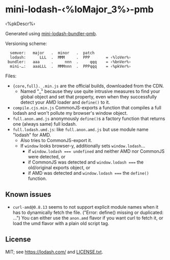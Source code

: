 ﻿
mini-lodash-‹%loMajor_3%›-pmb
===================

‹%pkDescr%›

Generated using [mini-lodash-bundler-pmb][bundler].

Versioning scheme:

```text
  semver:   major   .  minor   .  patch
  lodash:      LLL  .  MMM     .  PPP       = ‹%loVer%›
 bundler:   aaa     .     nnn  .     qqq    = ‹%bnVer%›
  mini-…:   aaaLLL  .  MMMnnn  .  PPPqqq    = ‹%pkVer%›
```

  [bundler]: (https://github.com/mk-pmb/mini-lodash-bundler-pmb)


Files:

  * `{core,full}._.min.js` are the official builds, downloaded from the CDN.
    * Named "_" because they use quite intrusive measures to find your global
      object and set that property, even when they successfully detect your
      AMD loader and `define()` to it.
  * `compile.cjs.min.js` CommonJS-exports a function that compiles a full
    lodash and won't pollute my browser's window object.
  * `full.anon.amd.js` anonymously `define()`s a factory function that
    returns one (always same) full lodash.
  * `full.lodash.umd.js`: like `full.anon.amd.js` but use module name
    "lodash" for AMD.
    * Also tries to CommonJS-export it.
    * If `window` looks browser-y, additionally sets `window.lodash`…
      * if `window.lodash === undefined` and neither AMD nor CommonJS were
        detected, or
      * if CommonJS was detected and `window.lodash ===` the old/original
        exports object, or
      * if AMD was detected and `window.lodash ===` the `define()` function.


Known issues
------------

  * `curl-amd@0.8.13` seems to not support explicit module names when it has
    to dynamically fetch the file. ("Error: define() missing or duplicated: …")
    You can either use the `anon.amd` flavor if you want curl to fetch it,
    or load the umd flavor with a plain old script tag.





License
-------

MIT; see https://lodash.com/ and [LICENSE.txt](LICENSE.txt).
